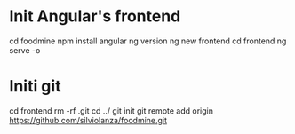 # Init Angular's frontend
cd foodmine
npm install angular
ng version
ng new frontend
cd frontend
ng serve -o

# Initi git
cd frontend
rm -rf .git
cd ../
git init
git remote add origin https://github.com/silviolanza/foodmine.git